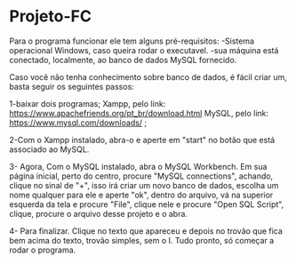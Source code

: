 # Projeto-FC

Para o programa funcionar ele tem alguns pré-requisitos:
  -Sistema operacional Windows, caso queira rodar o executavel.
  -sua máquina está conectado, localmente, ao banco de dados MySQL fornecido.

Caso você não tenha conhecimento sobre banco de dados, é fácil criar um, basta seguir os seguintes passos:

  1-baixar dois programas; 
    Xampp, pelo link: https://www.apachefriends.org/pt_br/download.html
    MySQL, pelo link: https://www.mysql.com/downloads/ ; 
    
  2-Com o Xampp instalado, abra-o e aperte em "start" no botão que está associado ao MySQL.
  
  3- Agora, Com o MySQL instalado, abra o MySQL Workbench. Em sua página inicial, perto do centro, procure 
     "MySQL connections", achando, clique no sinal de "+", isso irá criar um novo banco de dados, 
      escolha um nome qualquer para ele e aperte "ok", dentro do arquivo, vá na superior esquerda da tela
      e procure "File", clique nele e procure "Open SQL Script", clique, procure o arquivo desse projeto e o abra.
  
  4- Para finalizar. Clique no texto que apareceu e depois no trovão que fica bem acima do texto, trovão simples,
     sem o I. Tudo pronto, só começar a rodar o programa.
